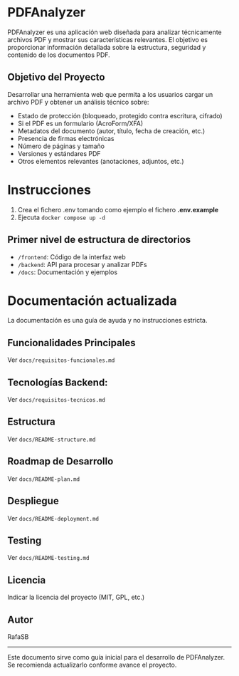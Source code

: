 # PDFAnalyzer

PDFAnalyzer es una aplicación web diseñada para analizar técnicamente archivos PDF y mostrar sus características relevantes. El objetivo es proporcionar información detallada sobre la estructura, seguridad y contenido de los documentos PDF.

## Objetivo del Proyecto
Desarrollar una herramienta web que permita a los usuarios cargar un archivo PDF y obtener un análisis técnico sobre:
- Estado de protección (bloqueado, protegido contra escritura, cifrado)
- Si el PDF es un formulario (AcroForm/XFA)
- Metadatos del documento (autor, título, fecha de creación, etc.)
- Presencia de firmas electrónicas
- Número de páginas y tamaño
- Versiones y estándares PDF
- Otros elementos relevantes (anotaciones, adjuntos, etc.)

# Instrucciones
1. Crea el fichero .env tomando como ejemplo el fichero **.env.example**
2. Ejecuta `docker compose up -d`

## Primer nivel de estructura de directorios
- `/frontend`: Código de la interfaz web
- `/backend`: API para procesar y analizar PDFs
- `/docs`: Documentación y ejemplos

# Documentación actualizada
La documentación es una guía de ayuda y no instrucciones estricta.

## Funcionalidades Principales
Ver `docs/requisitos-funcionales.md`

## Tecnologías Backend:
Ver `docs/requisitos-tecnicos.md`

## Estructura
Ver `docs/README-structure.md`

## Roadmap de Desarrollo
Ver `docs/README-plan.md`

## Despliegue
Ver `docs/README-deployment.md`

## Testing
Ver `docs/README-testing.md`

## Licencia
Indicar la licencia del proyecto (MIT, GPL, etc.)

## Autor
RafaSB

---

Este documento sirve como guía inicial para el desarrollo de PDFAnalyzer. Se recomienda actualizarlo conforme avance el proyecto.
